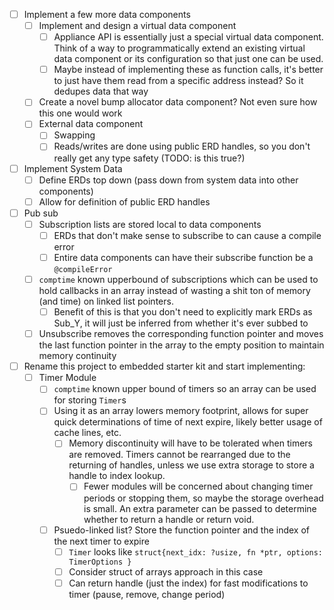 - [ ] Implement a few more data components
  - [ ] Implement and design a virtual data component
    - [ ] Appliance API is essentially just a special virtual data component. Think of a way to programmatically extend an existing virtual data component or its configuration so that just one can be used.
    - [ ] Maybe instead of implementing these as function calls, it's better to just have them read from a specific address instead? So it dedupes data that way
  - [ ] Create a novel bump allocator data component? Not even sure how this one would work
  - [ ] External data component
    - [ ] Swapping
    - [ ] Reads/writes are done using public ERD handles, so you don't really get any type safety (TODO: is this true?)
- [ ] Implement System Data
  - [ ] Define ERDs top down (pass down from system data into other components)
  - [ ] Allow for definition of public ERD handles
- [ ] Pub sub
  - [ ] Subscription lists are stored local to data components
    - [ ] ERDs that don't make sense to subscribe to can cause a compile error
    - [ ] Entire data components can have their subscribe function be a `@compileError`
  - [ ] `comptime` known upperbound of subscriptions which can be used to hold callbacks in an array instead of wasting a shit ton of memory (and time) on linked list pointers.
    - [ ] Benefit of this is that you don't need to explicitly mark ERDs as Sub_Y, it will just be inferred from whether it's ever subbed to
  - [ ] Unsubscribe removes the corresponding function pointer and moves the last function pointer in the array to the empty position to maintain memory continuity
- [ ] Rename this project to embedded starter kit and start implementing:
  - [ ] Timer Module
    - [ ] `comptime` known upper bound of timers so an array can be used for storing `Timer`s
    - [ ] Using it as an array lowers memory footprint, allows for super quick determinations of time of next expire, likely better usage of cache lines, etc.
      - [ ] Memory discontinuity will have to be tolerated when timers are removed. Timers cannot be rearranged due to the returning of handles, unless we use extra storage to store a handle to index lookup. 
        - [ ] Fewer modules will be concerned about changing timer periods or stopping them, so maybe the storage overhead is small. An extra parameter can be passed to determine whether to return a handle or return void. 
    - [ ] Psuedo-linked list? Store the function pointer and the index of the next timer to expire
      - [ ] `Timer` looks like `struct{next_idx: ?usize, fn *ptr, options: TimerOptions }`
      - [ ] Consider struct of arrays approach in this case
      - [ ] Can return handle (just the index) for fast modifications to timer (pause, remove, change period)